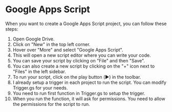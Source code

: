 # Google Apps Script

When you want to create a Google Apps Script project, you can follow these steps:

1. Open Google Drive.
2. Click on "New" in the top left corner.
3. Hover over "More" and select "Google Apps Script".
4. This will open a new script editor where you can write your code.
5. You can save your script by clicking on "File" and then "Save".
6. You can also create a new script by clicking on the "+" icon next to "Files" in the left sidebar.
7. To run your script, click on the play button (▶️) in the toolbar.
8. I already setup a trigger in each project to run the script. You can modify Trigger.gs for your needs.
9. You need to run first function in Trigger.gs to setup the trigger.
10. When you run the function, it will ask for permissions. You need to allow the permissions for the script to run.

